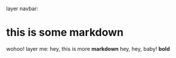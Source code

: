 layer navbar:
  # this is some markdown
  wohoo!
  layer me:
    hey, this is more **markdown**
  hey, hey, baby!
  **bold**
